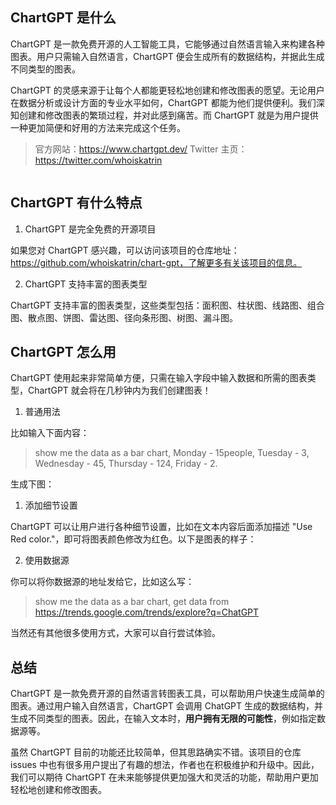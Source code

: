 ## ChartGPT 是什么

ChartGPT 是一款免费开源的人工智能工具，它能够通过自然语言输入来构建各种图表。用户只需输入自然语言，ChartGPT 便会生成所有的数据结构，并据此生成不同类型的图表。

ChartGPT 的灵感来源于让每个人都能更轻松地创建和修改图表的愿望。无论用户在数据分析或设计方面的专业水平如何，ChartGPT 都能为他们提供便利。我们深知创建和修改图表的繁琐过程，并对此感到痛苦。而 ChartGPT 就是为用户提供一种更加简便和好用的方法来完成这个任务。

> 官方网站：https://www.chartgpt.dev/
> Twitter 主页：https://twitter.com/whoiskatrin

![]()

## ChartGPT 有什么特点

1. ChartGPT 是完全免费的开源项目

如果您对 ChartGPT 感兴趣，可以访问该项目的仓库地址：https://github.com/whoiskatrin/chart-gpt，了解更多有关该项目的信息。

2. ChartGPT 支持丰富的图表类型

ChartGPT 支持丰富的图表类型，这些类型包括：面积图、柱状图、线路图、组合图、散点图、饼图、雷达图、径向条形图、树图、漏斗图。

## ChartGPT 怎么用

ChartGPT 使用起来非常简单方便，只需在输入字段中输入数据和所需的图表类型，ChartGPT 就会将在几秒钟内为我们创建图表！

1. 普通用法

比如输入下面内容：

> show me the data as a bar chart, Monday - 15people, Tuesday - 3, Wednesday - 45, Thursday - 124, Friday - 2.

生成下图：

1. 添加细节设置

ChartGPT 可以让用户进行各种细节设置，比如在文本内容后面添加描述 "Use Red color."，即可将图表颜色修改为红色。以下是图表的样子：

2. 使用数据源

你可以将你数据源的地址发给它，比如这么写：

> show me the data as a bar chart, get data from https://trends.google.com/trends/explore?q=ChatGPT

当然还有其他很多使用方式，大家可以自行尝试体验。

## 总结

ChartGPT 是一款免费开源的自然语言转图表工具，可以帮助用户快速生成简单的图表。通过用户输入自然语言，ChartGPT 会调用 ChatGPT 生成的数据结构，并生成不同类型的图表。因此，在输入文本时，**用户拥有无限的可能性**，例如指定数据源等。

虽然 ChartGPT 目前的功能还比较简单，但其思路确实不错。该项目的仓库 issues 中也有很多用户提出了有趣的想法，作者也在积极维护和升级中。因此，我们可以期待 ChartGPT 在未来能够提供更加强大和灵活的功能，帮助用户更加轻松地创建和修改图表。
